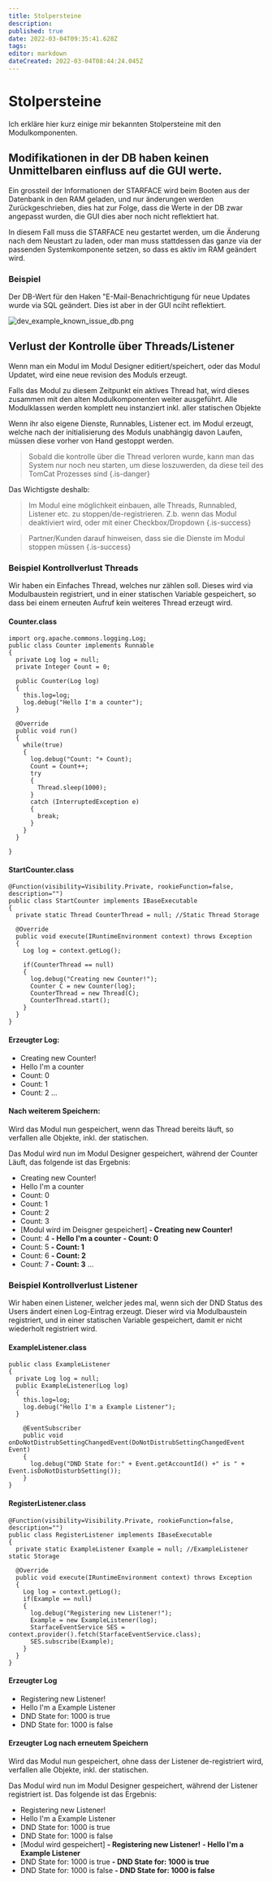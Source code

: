 ```yaml
---
title: Stolpersteine
description: 
published: true
date: 2022-03-04T09:35:41.628Z
tags: 
editor: markdown
dateCreated: 2022-03-04T08:44:24.045Z
---
```


# Stolpersteine

Ich erkläre hier kurz einige mir bekannten Stolpersteine mit den Modulkomponenten.

## Modifikationen in der DB haben keinen Unmittelbaren einfluss auf die GUI werte.

Ein grossteil der Informationen der STARFACE wird beim Booten aus der Datenbank in den RAM geladen, und nur änderungen werden Zurückgeschrieben, dies hat zur Folge, dass die Werte in der DB zwar angepasst wurden, die GUI dies aber noch nicht reflektiert hat.

In diesem Fall muss die STARFACE neu gestartet werden, um die Änderung nach dem Neustart zu laden, oder man muss stattdessen das ganze via der passenden Systemkomponente setzen, so dass es aktiv im RAM geändert wird.

### Beispiel
Der DB-Wert für den Haken "E-Mail-Benachrichtigung für neue Updates wurde via SQL geändert. Dies ist aber in der GUI nciht reflektiert.

![dev_example_known_issue_db.png](/uploads/dev_tutorial/dev_example_known_issue_db.png)

## Verlust der Kontrolle über Threads/Listener
Wenn man ein Modul im Modul Designer editiert/speichert, oder das Modul Updatet, wird eine neue revision des Moduls erzeugt. 

Falls das Modul zu diesem Zeitpunkt ein aktives Thread hat, wird dieses zusammen mit den alten Modulkomponenten weiter ausgeführt. Alle Modulklassen werden komplett neu instanziert inkl. aller statischen Objekte

Wenn ihr also eigene Dienste, Runnables, Listener ect. im Modul erzeugt, welche nach der initialisierung des Moduls unabhängig davon Laufen, müssen diese vorher von Hand gestoppt werden.

> Sobald die kontrolle über die Thread verloren wurde, kann man das System nur noch neu starten, um diese loszuwerden, da diese teil des TomCat Prozesses sind {.is-danger}

Das Wichtigste deshalb:
> Im Modul eine möglichkeit einbauen, alle Threads, Runnabled, Listener etc. zu stoppen/de-registrieren. Z.b. wenn das Modul deaktiviert wird, oder mit einer Checkbox/Dropdown
{.is-success}

> Partner/Kunden darauf hinweisen, dass sie die Dienste im Modul stoppen müssen
{.is-success}

### Beispiel Kontrollverlust Threads
Wir haben ein Einfaches Thread, welches nur zählen soll. Dieses wird via Modulbaustein registriert, und in einer statischen Variable gespeichert, so dass bei einem erneuten Aufruf kein weiteres Thread erzeugt wird.

#### Counter.class
    import org.apache.commons.logging.Log;
    public class Counter implements Runnable 
    {
      private Log log = null;
      private Integer Count = 0;
      
      public Counter(Log log)
      {
        this.log=log;
        log.debug("Hello I'm a counter");
      }

      @Override
      public void run() 
      {
        while(true)
        {
          log.debug("Count: "+ Count);
          Count = Count++;
          try
          {
            Thread.sleep(1000);
          } 
          catch (InterruptedException e) 
          {
            break;
          }
        }		
      }

    }


#### StartCounter.class
    @Function(visibility=Visibility.Private, rookieFunction=false, description="")
    public class StartCounter implements IBaseExecutable 
    {
      private static Thread CounterThread = null; //Static Thread Storage

      @Override
      public void execute(IRuntimeEnvironment context) throws Exception 
      {
        Log log = context.getLog();

        if(CounterThread == null)
        {
          log.debug("Creating new Counter!");
          Counter C = new Counter(log);
          CounterThread = new Thread(C);
          CounterThread.start();
        }
      }
    }

#### Erzeugter Log:
- Creating new Counter!
- Hello I'm a counter
- Count: 0
- Count: 1
- Count: 2 ...

#### Nach weiterem Speichern:
Wird das Modul nun gespeichert, wenn das Thread bereits läuft, so verfallen alle Objekte, inkl. der statischen.

Das Modul wird nun im Modul Designer gespeichert, während der Counter Läuft, das folgende ist das Ergebnis:

- Creating new Counter!
- Hello I'm a counter
- Count: 0
- Count: 1
- Count: 2
- Count: 3
- \[Modul wird im Deisgner gespeichert]
**- Creating new Counter!**
- Count: 4
**- Hello I'm a counter**
**- Count: 0**
- Count: 5
**- Count: 1**
- Count: 6
**- Count: 2**
- Count: 7
**- Count: 3**
...
### Beispiel Kontrollverlust Listener
Wir haben einen Listener, welcher jedes mal, wenn sich der DND Status des Users ändert einen Log-Eintrag erzeugt.
Dieser wird via Modulbaustein registriert, und in einer statischen Variable gespeichert, damit er nicht wiederholt registriert wird.

#### ExampleListener.class
    public class ExampleListener 
    {
      private Log log = null;
      public ExampleListener(Log log)
      {
        this.log=log;
        log.debug("Hello I'm a Example Listener");
      }

        @EventSubscriber 
        public void onDoNotDistrubSettingChangedEvent(DoNotDistrubSettingChangedEvent Event)
        {
          log.debug("DND State for:" + Event.getAccountId() +" is " + Event.isDoNotDisturbSetting());
        }
    }

#### RegisterListener.class
    @Function(visibility=Visibility.Private, rookieFunction=false, description="")
    public class RegisterListener implements IBaseExecutable 
    {
      private static ExampleListener Example = null; //ExampleListener static Storage

      @Override
      public void execute(IRuntimeEnvironment context) throws Exception 
      {
        Log log = context.getLog();
        if(Example == null)
        {
          log.debug("Registering new Listener!");
          Example = new ExampleListener(log);
          StarfaceEventService SES = context.provider().fetch(StarfaceEventService.class);
          SES.subscribe(Example);
        }
      }
    }



#### Erzeugter Log
- Registering new Listener!
- Hello I'm a Example Listener
- DND State for: 1000 is true
- DND State for: 1000 is false

#### Erzeugter Log nach erneutem Speichern
Wird das Modul nun gespeichert, ohne dass der Listener de-registriert wird, verfallen alle Objekte, inkl. der statischen.

Das Modul wird nun im Modul Designer gespeichert, während der Listener registriert ist. Das folgende ist das Ergebnis:

- Registering new Listener!
- Hello I'm a Example Listener
- DND State for: 1000 is true
- DND State for: 1000 is false
- \[Modul wird gespeichert]
**- Registering new Listener!**
**- Hello I'm a Example Listener**
- DND State for: 1000 is true
**- DND State for: 1000 is true**
- DND State for: 1000 is false
**- DND State for: 1000 is false**
